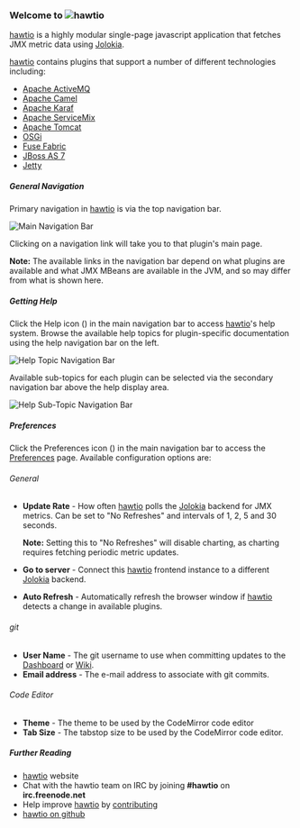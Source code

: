 ### Welcome to <img class='no-shadow' src='img/logo.png'>hawtio ###

[hawtio](http://hawt.io "hawtio") is a highly modular single-page javascript application that fetches JMX metric data using [Jolokia](http://jolokia.org).

[hawtio](http://hawt.io "hawtio") contains plugins that support a number of different technologies including:

- [Apache ActiveMQ](http://activemq.apache.org)
- [Apache Camel](http://camel.apache.org)
- [Apache Karaf](http://karaf.apache.org)
- [Apache ServiceMix](http://servicemix.apache.org)
- [Apache Tomcat](http://tomcat.apache.org)
- [OSGi](http://osgi.org)
- [Fuse Fabric](http://fuse.fusesource.org/fabric)
- [JBoss AS 7](http://www.jboss.org/jbossas)
- [Jetty](http://www.eclipse.org/jetty/)

##### General Navigation #####
Primary navigation in [hawtio](http://hawt.io "hawtio") is via the top navigation bar.

![Main Navigation Bar](app/core/doc/img/main-nav.png "Main Navigation Bar")

Clicking on a navigation link will take you to that plugin's main page.

<i class='yellow text-shadowed icon-warning-sign'></i> **Note:** The available links in the navigation bar depend on what plugins are available and what JMX MBeans are available in the JVM, and so may differ from what is shown here.

##### Getting Help #####
Click the Help icon (<i class='icon-question-sign'></i>) in the main navigation bar to access [hawtio](http://hawt.io "hawtio")'s help system. Browse the available help topics for plugin-specific documentation using the help navigation bar on the left.

![Help Topic Navigation Bar](app/core/doc/img/help-topic-nav.png "Help Topic Navigation Bar")

Available sub-topics for each plugin can be selected via the secondary navigation bar above the help display area.

![Help Sub-Topic Navigation Bar](app/core/doc/img/help-subtopic-nav.png "Help Sub-Topic Navigation Bar")

##### Preferences #####
Click the Preferences icon (<i class='icon-cogs'></i>) in the main navigation bar to access the [Preferences](#/preferences) page.  Available configuration options are:

###### General ######
- **Update Rate** - How often [hawtio](http://hawt.io "hawtio") polls the [Jolokia](http://jolokia.org) backend for JMX metrics.  Can be set to "No Refreshes" and intervals of 1, 2, 5 and 30 seconds.

  <i class='yellow text-shadowed icon-warning-sign'></i> **Note:** Setting this to "No Refreshes" will disable charting, as charting requires fetching periodic metric updates.
- **Go to server** - Connect this [hawtio](http://hawt.io "hawtio") frontend instance to a different [Jolokia](http://jolokia.org) backend.
- **Auto Refresh** - Automatically refresh the browser window if [hawtio](http://hawt.io "hawtio") detects a change in available plugins.

###### git ######
- **User Name** - The git username to use when committing updates to the [Dashboard](#/help/dashboard/) or [Wiki](#/help/wiki).
- **Email address** - The e-mail address to associate with git commits.

###### Code Editor ######
- **Theme** - The theme to be used by the CodeMirror code editor
- **Tab Size** - The tabstop size to be used by the CodeMirror code editor.


##### Further Reading #####
- [hawtio](http://hawt.io "hawtio") website
- Chat with the hawtio team on IRC by joining **#hawtio** on **irc.freenode.net**
- Help improve [hawtio](http://hawt.io "hawtio") by [contributing](http://hawt.io/contributing/index.html)
- [hawtio on github](https://github.com/hawtio/hawtio)





